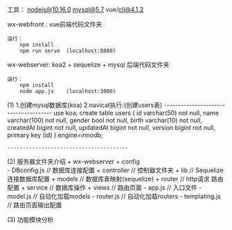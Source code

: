 工具： nodejs@10.16.0   mysql@5.7   vue/cli@4.1.2

wx-webfront :
    vue前端代码文件夹 

    运行：
        npm install
        npm run serve  (localhost:8080)

wx-webserver:
    koa2 + sequelize + mysql 后端代码文件夹
    
    运行：
        npm install
        node app.js    (localhost:3000)


(1) 1.创建mysql数据库(koa)
    2.navicat执行:(创建users表)
    --------------------------------------
    use koa;
    create table users (
        id varchar(50) not null,
        name varchar(100) not null,
        gender bool not null,
        birth varchar(10) not null,
        createdAt bigint not null,
        updatedAt bigint not null,
        version bigint not null,
        primary key (id)
    ) engine=innodb;

    ---------------------------------------

(2) 服务器文件夹介绍
    + wx-webserver
        + config        
            - DBconfig.js   // 数据库连接配置
        + controller        // 控制器文件夹
        + lib               // Sequelize 连接数据库配置
        + models            // 数据库表映射(sequelize)
        + router            // http请求 路由配置
        + service           // 数据库操作
        + views             // 路由页面
        - app.js            // 入口文件
        - model.js          // 自动化加载models
        - router.js         // 自动化加载routers
        - templating.js     // 路由页面输出配置

(3) 功能模块分析 


 
            
